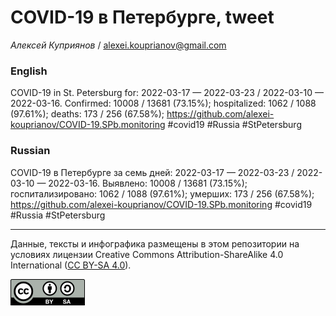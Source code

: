 COVID-19 в Петербурге, tweet
============================

*Алексей Куприянов* /
<a href="mailto:alexei.kouprianov@gmail.com" class="email">alexei.kouprianov@gmail.com</a>

### English

COVID-19 in St. Petersburg for: 2022-03-17 — 2022-03-23 / 2022-03-10 —
2022-03-16. Сonfirmed: 10008 / 13681 (73.15%); hospitalized: 1062 / 1088
(97.61%); deaths: 173 / 256 (67.58%);
<a href="https://github.com/alexei-kouprianov/COVID-19.SPb.monitoring" class="uri">https://github.com/alexei-kouprianov/COVID-19.SPb.monitoring</a>
\#covid19 \#Russia \#StPetersburg

### Russian

COVID-19 в Петербурге за семь дней: 2022-03-17 — 2022-03-23 / 2022-03-10
— 2022-03-16. Выявлено: 10008 / 13681 (73.15%); госпитализировано: 1062
/ 1088 (97.61%); умерших: 173 / 256 (67.58%);
<a href="https://github.com/alexei-kouprianov/COVID-19.SPb.monitoring" class="uri">https://github.com/alexei-kouprianov/COVID-19.SPb.monitoring</a>
\#covid19 \#Russia \#StPetersburg

------------------------------------------------------------------------

Данные, тексты и инфографика размещены в этом репозитории на условиях
лицензии Creative Commons Attribution-ShareAlike 4.0 International ([CC
BY-SA 4.0](https://creativecommons.org/licenses/by-sa/4.0/)).

![](../misc/CC-BY-SA-icon.png "CC-BY-SA")
